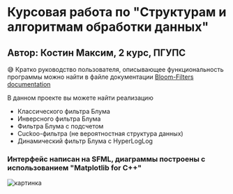 # Курсовая работа по "Структурам и алгоритмам обработки данных"
## Автор: Костин Максим, 2 курс, ПГУПС

😅 Кратко руководство пользователя, описывающее функциональность программы
можно найти в файле документации [Bloom-Filters documentation](https://github.com/Y8ungS8ul/Bloom-Filters/blob/main/Bloom-Filters%20Documentation.txt)

В данном проекте вы можете найти реализацию
- Классического фильтра Блума
- Инверсного фильтра Блума
- Фильтра Блума с подсчетом
- Cuckoo-фильтра (не вероятностная структура данных)
- Динамический фильтр Блума с HyperLogLog

### Интерфейс написан на SFML, диаграммы построены с использованием "Matplotlib for C++"

![картинка](https://i.imgur.com/tObEz5f.png)


